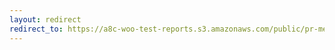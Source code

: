 ```yaml
---
layout: redirect
redirect_to: https://a8c-woo-test-reports.s3.amazonaws.com/public/pr-merge/44850/e2e/index.html
---
```

